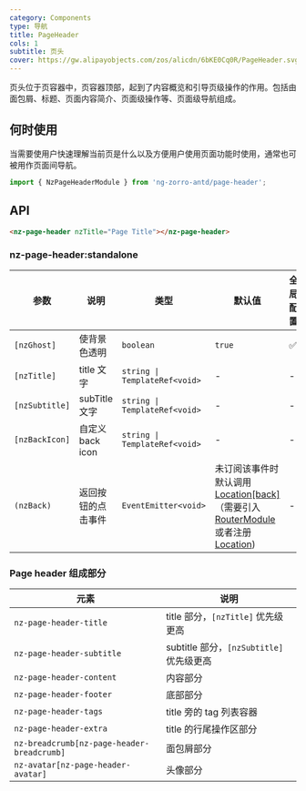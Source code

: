 ```yaml
---
category: Components
type: 导航
title: PageHeader
cols: 1
subtitle: 页头
cover: https://gw.alipayobjects.com/zos/alicdn/6bKE0Cq0R/PageHeader.svg
---
```


页头位于页容器中，页容器顶部，起到了内容概览和引导页级操作的作用。包括由面包屑、标题、页面内容简介、页面级操作等、页面级导航组成。

## 何时使用

当需要使用户快速理解当前页是什么以及方便用户使用页面功能时使用，通常也可被用作页面间导航。

```ts
import { NzPageHeaderModule } from 'ng-zorro-antd/page-header';
```

## API

```html
<nz-page-header nzTitle="Page Title"></nz-page-header>
```

### nz-page-header:standalone

| 参数           | 说明               | 类型                          | 默认值                                                                                                                                                                                                | 全局配置 |
| -------------- | ------------------ | ----------------------------- |----------------------------------------------------------------------------------------------------------------------------------------------------------------------------------------------------| -------- |
| `[nzGhost]`    | 使背景色透明       | `boolean`                     | `true`                                                                                                                                                                                             | ✅       |
| `[nzTitle]`    | title 文字         | `string \| TemplateRef<void>` | -                                                                                                                                                                                                  | -        |
| `[nzSubtitle]` | subTitle 文字      | `string \| TemplateRef<void>` | -                                                                                                                                                                                                  | -        |
| `[nzBackIcon]` | 自定义 back icon   | `string \| TemplateRef<void>` | -                                                                                                                                                                                                  | -        |
| `(nzBack)`     | 返回按钮的点击事件 | `EventEmitter<void>`          | 未订阅该事件时默认调用 [Location[back]](https://angular.cn/api/common/Location#back)（需要引入 [RouterModule](https://angular.cn/api/router/RouterModule) 或者注册 [Location](https://angular.cn/api/common/Location)) | -        |

### Page header 组成部分

| 元素                                       | 说明                                     |
| ------------------------------------------ | ---------------------------------------- |
| `nz-page-header-title`                     | title 部分，`[nzTitle]` 优先级更高       |
| `nz-page-header-subtitle`                  | subtitle 部分，`[nzSubtitle]` 优先级更高 |
| `nz-page-header-content`                   | 内容部分                                 |
| `nz-page-header-footer`                    | 底部部分                                 |
| `nz-page-header-tags`                      | title 旁的 tag 列表容器                  |
| `nz-page-header-extra`                     | title 的行尾操作区部分                   |
| `nz-breadcrumb[nz-page-header-breadcrumb]` | 面包屑部分                               |
| `nz-avatar[nz-page-header-avatar]`         | 头像部分                                 |

